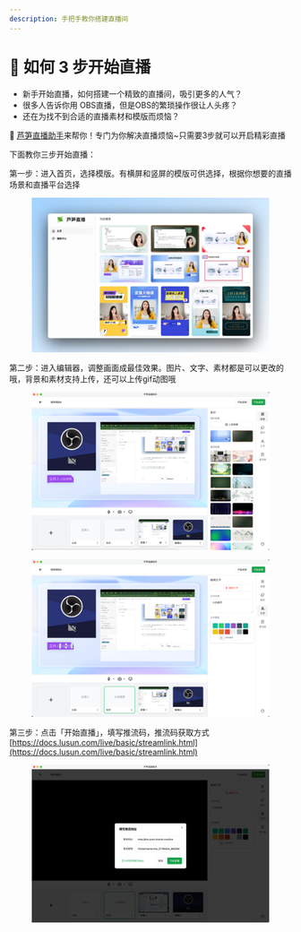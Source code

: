 ```yaml
---
description: 手把手教你搭建直播间
---
```


# 🚀 如何 3 步开始直播



* 新手开始直播，如何搭建一个精致的直播间，吸引更多的人气？
* 很多人告诉你用 OBS直播，但是OBS的繁琐操作很让人头疼？
* 还在为找不到合适的直播素材和模版而烦恼？

🎉 [芦笋直播助手](https://live.lusun.com/)来帮你！专门为你解决直播烦恼\~只需要3步就可以开启精彩直播



下面教你三步开始直播：

第一步：进入首页，选择模版。有横屏和竖屏的模版可供选择，根据你想要的直播场景和直播平台选择

<figure><img src=".gitbook/assets/image (4) (1).png" alt=""><figcaption></figcaption></figure>



第二步：进入编辑器，调整画面成最佳效果。图片、文字、素材都是可以更改的哦，背景和素材支持上传，还可以上传gif动图哦

<figure><img src=".gitbook/assets/image (5) (1).png" alt=""><figcaption></figcaption></figure>

<figure><img src=".gitbook/assets/image (6) (1).png" alt=""><figcaption></figcaption></figure>



第三步：点击「开始直播」，填写推流码，推流码获取方式 [https://docs.lusun.com/live/basic/streamlink.html](https://docs.lusun.com/live/basic/streamlink.html)

<figure><img src=".gitbook/assets/image (7) (1).png" alt=""><figcaption></figcaption></figure>

